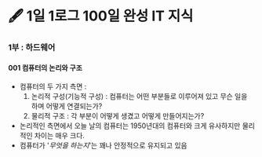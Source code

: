 # 🖋 1일 1로그 100일 완성 IT 지식

### 1부 : 하드웨어
#### 001 컴퓨터의 논리와 구조

- 컴퓨터의 두 가지 측면 : 
  1. 논리적 구성(기능적 구성) : 컴퓨터는 어떤 부분들로 이루어져 있고 무슨 일을 하며 어떻게 연결되는가?
  2. 물리적 구조 : 각 부분이 어떻게 생겼고 어떻게 만들어지는가?
- 논리적인 측면에서 오늘 날의 컴퓨터는 1950년대의 컴퓨터와 크게 유사하지만 물리적인 차이는 매우 크다.
- 컴퓨터가 '*무엇을 하는지*'는 꽤나 안정적으로 유지되고 있음
